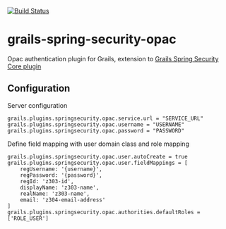 [![Build Status](https://travis-ci.org/hhxiao/grails-spring-security-opac.svg)](https://travis-ci.org/hhxiao/grails-spring-security-opac)

grails-spring-security-opac
===========================

Opac authentication plugin for Grails, extension to [Grails Spring Security Core plugin](http://www.grails.org/plugin/spring-security-core)


Configuration
---------------------------


Server configuration
~~~~~~~~~~~
grails.plugins.springsecurity.opac.service.url = "SERVICE_URL"
grails.plugins.springsecurity.opac.username = "USERNAME"
grails.plugins.springsecurity.opac.password = "PASSWORD"
~~~~~~~~~~~

Define field mapping with user domain class and role mapping
~~~~~~~~~~~
grails.plugins.springsecurity.opac.user.autoCreate = true
grails.plugins.springsecurity.opac.user.fieldMappings = [
    regUsername: '{username}',
    regPassword: '{password}',
    regId: 'z303-id',
    displayName: 'z303-name',
    realName: 'z303-name',
    email: 'z304-email-address'
]
grails.plugins.springsecurity.opac.authorities.defaultRoles = ['ROLE_USER']
~~~~~~~~~~~
